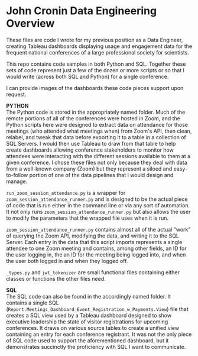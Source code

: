 # John Cronin Data Engineering Overview

These files are code I wrote for my previous position as a Data Engineer, creating Tableau dashboards displaying usage and engagement data for the frequent national conferences of a large professional society for scientists.

This repo contains code samples in both Python and SQL. Together these sets of code represent just a few of the dozen or more scripts or so that I would write (across both SQL and Python) for a single conference. 

I can provide images of the dashboards these code pieces support upon request.

**PYTHON**  
The Python code is stored in the appropriately named folder. Much of the remote portions of all of the conferences were hosted in Zoom, and the Python scripts here were designed to extract data on attendance for those meetings (who attended what meetings when) from Zoom's API, then clean, relabel, and tweak that data before exporting it to a table in a collection of SQL Servers. I would then use Tableau to draw from that table to help create dashboards allowing conference stakeholders to monitor how attendees were interacting with the different sessions available to them at a given  conference. I chose these files not only because they deal with data from a well-known company (Zoom) but they represent a siloed and easy-to-follow portion of one of the data pipelines that I would design and manage.

`run_zoom_session_attendance.py` is a wrapper for `zoom_session_attendance_runner.py` and is designed to be the actual piece
of code that is run either in the command line or via any sort of automation. It not only runs `zoom_session_attendance_runner.py` but also allows the user to modify the parameters that the wrapped file uses when it is run.

`zoom_session_attendance_runner.py` contains almost all of the actual "work" of querying the Zoom API, modifying the data, and writing it to the SQL Server. Each entry in the data that this script imports represents a single attendee to one Zoom meeting and contains, among other fields, an ID for the user logging in, the an ID for the meeting being logged into, and when the user both logged in and when they logged off.

`_types.py` and `jwt_tokenizer` are small functional files containing either classes or functions the other files need.

**SQL**   
The SQL code can also be found in the accordingly named folder. It contains a single SQL (`Report.Meetings_Dashboard_Event_Registration_w_Payments.View`) file that creates a SQL view used by a Tableau dashboard designed to show executive leadership the state of visitor registrations for upcoming conferences. It draws on various source tables to create a unified view containing an entry for each conference registrant. It was not the only piece of SQL code used to support the aforementioned dashboard, but it demonstrates succinctly the proficiency with SQL I want to communicate.

